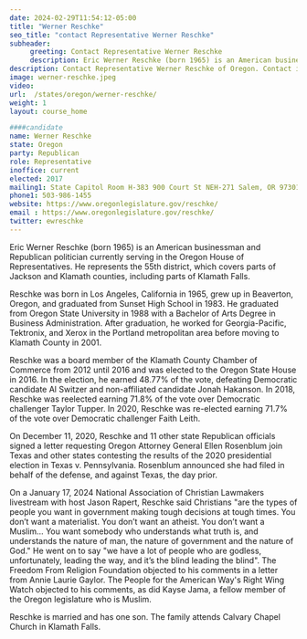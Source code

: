 ```yaml
---
date: 2024-02-29T11:54:12-05:00
title: "Werner Reschke"
seo_title: "contact Representative Werner Reschke"
subheader:
     greeting: Contact Representative Werner Reschke
     description: Eric Werner Reschke (born 1965) is an American businessman and Republican politician currently serving in the Oregon House of Representatives. He represents the 55th district, which covers parts of Jackson and Klamath counties, including parts of Klamath Falls.
description: Contact Representative Werner Reschke of Oregon. Contact information for Werner Reschke includes email address, phone number, and mailing address.
image: werner-reschke.jpeg
video:
url:  /states/oregon/werner-reschke/
weight: 1
layout: course_home

####candidate
name: Werner Reschke
state: Oregon
party: Republican
role: Representative
inoffice: current
elected: 2017
mailing1: State Capitol Room H-383 900 Court St NEH-271 Salem, OR 97301
phone1: 503-986-1455
website: https://www.oregonlegislature.gov/reschke/
email : https://www.oregonlegislature.gov/reschke/
twitter: ewreschke
---
```


Eric Werner Reschke (born 1965) is an American businessman and Republican politician currently serving in the Oregon House of Representatives. He represents the 55th district, which covers parts of Jackson and Klamath counties, including parts of Klamath Falls.

Reschke was born in Los Angeles, California in 1965, grew up in Beaverton, Oregon, and graduated from Sunset High School in 1983. He graduated from Oregon State University in 1988 with a Bachelor of Arts Degree in Business Administration. After graduation, he worked for Georgia-Pacific, Tektronix, and Xerox in the Portland metropolitan area before moving to Klamath County in 2001.

Reschke was a board member of the Klamath County Chamber of Commerce from 2012 until 2016 and was elected to the Oregon State House in 2016. In the election, he earned 48.77% of the vote, defeating Democratic candidate Al Switzer and non-affiliated candidate Jonah Hakanson. In 2018, Reschke was reelected earning 71.8% of the vote over Democratic challenger Taylor Tupper. In 2020, Reschke was re-elected earning 71.7% of the vote over Democratic challenger Faith Leith.

On December 11, 2020, Reschke and 11 other state Republican officials signed a letter requesting Oregon Attorney General Ellen Rosenblum join Texas and other states contesting the results of the 2020 presidential election in Texas v. Pennsylvania. Rosenblum announced she had filed in behalf of the defense, and against Texas, the day prior.

On a January 17, 2024 National Association of Christian Lawmakers livestream with host Jason Rapert, Reschke said Christians "are the types of people you want in government making tough decisions at tough times. You don’t want a materialist. You don’t want an atheist. You don’t want a Muslim… You want somebody who understands what truth is, and understands the nature of man, the nature of government and the nature of God." He went on to say "we have a lot of people who are godless, unfortunately, leading the way, and it’s the blind leading the blind". The Freedom From Religion Foundation objected to his comments in a letter from Annie Laurie Gaylor. The People for the American Way's Right Wing Watch objected to his comments, as did Kayse Jama, a fellow member of the Oregon legislature who is Muslim.

Reschke is married and has one son. The family attends Calvary Chapel Church in Klamath Falls.
